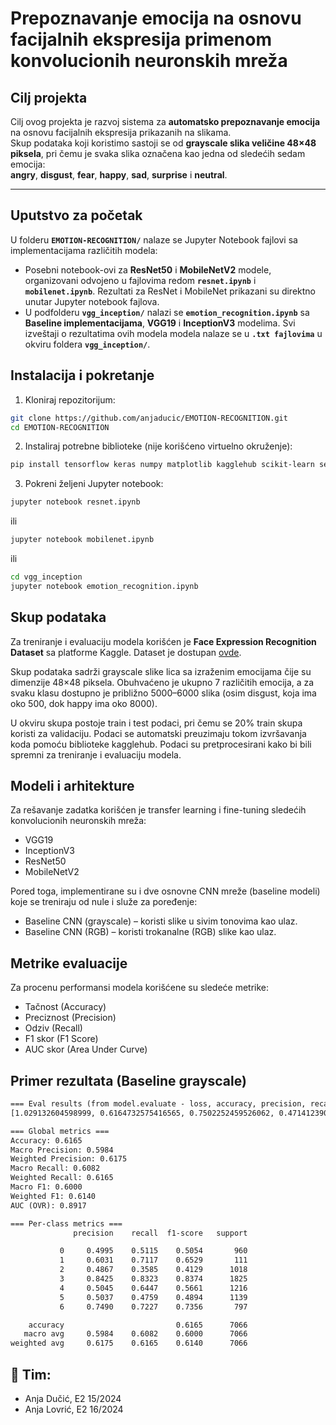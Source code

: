 # Prepoznavanje emocija na osnovu facijalnih ekspresija primenom konvolucionih neuronskih mreža

## Cilj projekta

Cilj ovog projekta je razvoj sistema za **automatsko prepoznavanje emocija** na osnovu facijalnih ekspresija prikazanih na slikama.  
Skup podataka koji koristimo sastoji se od **grayscale slika veličine 48×48 piksela**, pri čemu je svaka slika označena kao jedna od sledećih sedam emocija:  
**angry**, **disgust**, **fear**, **happy**, **sad**, **surprise** i **neutral**.  

---

## Uputstvo za početak

U folderu **`EMOTION-RECOGNITION/`** nalaze se Jupyter Notebook fajlovi sa implementacijama različitih modela:  
- Posebni notebook-ovi za **ResNet50** i **MobileNetV2** modele, organizovani odvojeno u fajlovima redom **`resnet.ipynb`** i **`mobilenet.ipynb`**. Rezultati za ResNet i MobileNet prikazani su direktno unutar Jupyter notebook fajlova.
- U podfolderu **`vgg_inception/`** nalazi se **`emotion_recognition.ipynb`** sa **Baseline implementacijama**,  **VGG19** i **InceptionV3** modelima. Svi izveštaji o rezultatima ovih modela modela nalaze se u **`.txt fajlovima`** u okviru foldera **`vgg_inception/`**.


## Instalacija i pokretanje

1. Kloniraj repozitorijum:

```bash
git clone https://github.com/anjaducic/EMOTION-RECOGNITION.git
cd EMOTION-RECOGNITION
``` 
   
2. Instaliraj potrebne biblioteke (nije korišćeno virtuelno okruženje):

  ```bash
  pip install tensorflow keras numpy matplotlib kagglehub scikit-learn seaborn
  ```

3. Pokreni željeni Jupyter notebook:

```bash
jupyter notebook resnet.ipynb
```
ili
```bash
jupyter notebook mobilenet.ipynb
```
ili
```bash
cd vgg_inception
jupyter notebook emotion_recognition.ipynb
```

## Skup podataka

Za treniranje i evaluaciju modela korišćen je **Face Expression Recognition Dataset**
 sa platforme Kaggle. Dataset je dostupan [ovde](https://www.kaggle.com/datasets/jonathanoheix/face-expression-recognition-dataset/data).

Skup podataka sadrži grayscale slike lica sa izraženim emocijama čije su dimenzije 48×48 piksela.
Obuhvaćeno je ukupno 7 različitih emocija, a za svaku klasu dostupno je približno 5000–6000 slika
(osim disgust, koja ima oko 500, dok happy ima oko 8000).

U okviru skupa postoje train i test podaci, pri čemu se 20% train skupa koristi za validaciju.
Podaci se automatski preuzimaju tokom izvršavanja koda pomoću biblioteke kagglehub.
Podaci su pretprocesirani kako bi bili spremni za treniranje i evaluaciju modela.

## Modeli i arhitekture

Za rešavanje zadatka korišćen je transfer learning i fine-tuning sledećih konvolucionih neuronskih mreža:
- VGG19	
- InceptionV3
- ResNet50	
- MobileNetV2
  
Pored toga, implementirane su i dve osnovne CNN mreže (baseline modeli) koje se treniraju od nule i služe za poređenje:
- Baseline CNN (grayscale) – koristi slike u sivim tonovima kao ulaz.
- Baseline CNN (RGB) – koristi trokanalne (RGB) slike kao ulaz.


## Metrike evaluacije

Za procenu performansi modela korišćene su sledeće metrike:
- Tačnost (Accuracy)
- Preciznost (Precision)
- Odziv (Recall)
- F1 skor (F1 Score)
- AUC skor (Area Under Curve)


## Primer rezultata (Baseline grayscale)
```txt
=== Eval results (from model.evaluate - loss, accuracy, precision, recall, AUC) ===
[1.029132604598999, 0.6164732575416565, 0.7502252459526062, 0.47141239047050476, 0.91164630651474]

=== Global metrics ===
Accuracy: 0.6165
Macro Precision: 0.5984
Weighted Precision: 0.6175
Macro Recall: 0.6082
Weighted Recall: 0.6165
Macro F1: 0.6000
Weighted F1: 0.6140
AUC (OVR): 0.8917

=== Per-class metrics ===
              precision    recall  f1-score   support

           0     0.4995    0.5115    0.5054       960
           1     0.6031    0.7117    0.6529       111
           2     0.4867    0.3585    0.4129      1018
           3     0.8425    0.8323    0.8374      1825
           4     0.5045    0.6447    0.5661      1216
           5     0.5037    0.4759    0.4894      1139
           6     0.7490    0.7227    0.7356       797

    accuracy                         0.6165      7066
   macro avg     0.5984    0.6082    0.6000      7066
weighted avg     0.6175    0.6165    0.6140      7066
```



## 👭 Tim: 
- Anja Dučić, E2 15/2024
- Anja Lovrić, E2 16/2024


